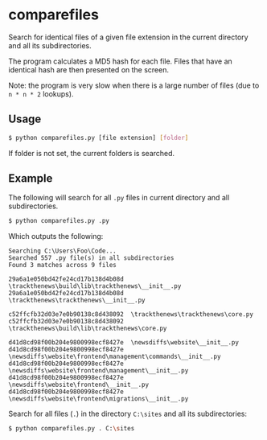 # comparefiles

Search for identical files of a given file extension in the current directory and all its subdirectories.

The program calculates a MD5 hash for each file. Files that have an identical hash are then presented on the screen.

Note: the program is very slow when there is a large number of files (due to `n * n * 2` lookups).

## Usage

```bash
$ python comparefiles.py [file extension] [folder]
```

If folder is not set, the current folders is searched.

## Example

The following will search for all `.py` files in current directory and all subdirectories.

```bash
$ python comparefiles.py .py
```

Which outputs the following:

```
Searching C:\Users\Foo\Code...
Searched 557 .py file(s) in all subdirectories
Found 3 matches across 9 files

29a6a1e050bd42fe24cd17b138d4b08d  \trackthenews\build\lib\trackthenews\__init__.py
29a6a1e050bd42fe24cd17b138d4b08d  \trackthenews\trackthenews\__init__.py

c52ffcfb32d03e7e0b90138c8d438092  \trackthenews\trackthenews\core.py
c52ffcfb32d03e7e0b90138c8d438092  \trackthenews\build\lib\trackthenews\core.py

d41d8cd98f00b204e9800998ecf8427e  \newsdiffs\website\__init__.py
d41d8cd98f00b204e9800998ecf8427e  \newsdiffs\website\frontend\management\commands\__init__.py
d41d8cd98f00b204e9800998ecf8427e  \newsdiffs\website\frontend\management\__init__.py
d41d8cd98f00b204e9800998ecf8427e  \newsdiffs\website\frontend\__init__.py
d41d8cd98f00b204e9800998ecf8427e  \newsdiffs\website\frontend\migrations\__init__.py
```

Search for all files (`.`) in the directory `C:\sites` and all its subdirectories:

```bash
$ python comparefiles.py . C:\sites
```
